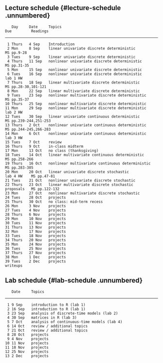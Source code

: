 Lecture schedule {#lecture-schedule .unnumbered}
----------------

       Day     Date     Topics                                            Due         Readings
  ---- ------- -------- ------------------------------------------------- ----------- -----------------------
     1 Thurs   4 Sep    Introduction                                                  
     2 Mon     8 Sep    linear univariate discrete deterministic                      MS pp.9-28
     3 Tues    9 Sep    linear univariate discrete deterministic                      
     4 Thurs   11 Sep   nonlinear univariate discrete deterministic                   MS pp.31-35
     5 Mon     15 Sep   nonlinear univariate discrete deterministic                   
     6 Tues    16 Sep   nonlinear univariate discrete deterministic       lab 1 HW    
     7 Thurs   18 Sep   linear multivariate discrete deterministic                    MS pp.28-30,101-121
     8 Mon     22 Sep   linear multivariate discrete deterministic                    
     9 Tues    23 Sep   nonlinear multivariate discrete deterministic                 MS pp.35-37
    10 Thurs   25 Sep   nonlinear multivariate discrete deterministic                 
    11 Mon     29 Sep   nonlinear multivariate discrete deterministic     lab 2 HW    
    12 Tues    30 Sep   linear univariate continuous deterministic                    MS pp.239-244,251-253
    13 Thurs   2 Oct    nonlinear univariate continuous deterministic                 MS pp.244-245,266-283
    14 Mon     6 Oct    nonlinear univariate continuous deterministic     lab 3 HW    
    15 Tues    7 Oct    review                                                        
    16 Thurs   9 Oct    in-class midterm                                              
    17 Mon     13 Oct   no class (thanksgiving)                                       
    18 Tues    14 Oct   linear multivariate continuous deterministic                  MS pp.258-266
    19 Thurs   16 Oct   nonlinear multivariate continuous deterministic               MS pp.283-305
    20 Mon     20 Oct   linear univariate discrete stochastic             lab 4 HW    MS pp.47-81
    21 Tues    21 Oct   nonlinear univariate discrete stochastic                      
    22 Thurs   23 Oct   linear multivariate discrete stochastic           proposals   MS pp.122-132
    23 Mon     27 Oct   nonlinear multivariate discrete stochastic                    
    24 Tues    28 Oct   projects                                                      
    25 Thurs   30 Oct   no class: mid-term recess                                     
    26 Mon     3 Nov    projects                                                      
    27 Tues    4 Nov    projects                                                      
    28 Thurs   6 Nov    projects                                                      
    29 Mon     10 Nov   projects                                                      
    30 Tues    11 Nov   projects                                                      
    31 Thurs   13 Nov   projects                                                      
    32 Mon     17 Nov   projects                                                      
    33 Tues    18 Nov   projects                                                      
    34 Thurs   20 Nov   projects                                                      
    35 Mon     24 Nov   projects                                                      
    36 Tues    25 Nov   projects                                                      
    37 Thurs   27 Nov   projects                                                      
    38 Mon     1 Dec    projects                                                      
    39 Tues    2 Dec    projects                                          writeups    

Lab schedule {#lab-schedule .unnumbered}
------------

       Date     Topics
  ---- -------- --------------------------------------------
     1 9 Sep    introduction to R (lab 1)
     2 16 Sep   introduction to R (lab 1)
     3 23 Sep   analysis of discrete-time models (lab 2)
     4 30 Sep   matrices in R (lab 3)
     5 7 Oct    analysis of continuous-time models (lab 4)
     6 14 Oct   review / additional topics
     7 21 Oct   review / additional topics
     8 28 Oct   projects
     9 4 Nov    projects
    10 11 Nov   projects
    11 18 Nov   projects
    12 25 Nov   projects
    13 2 Dec    projects



